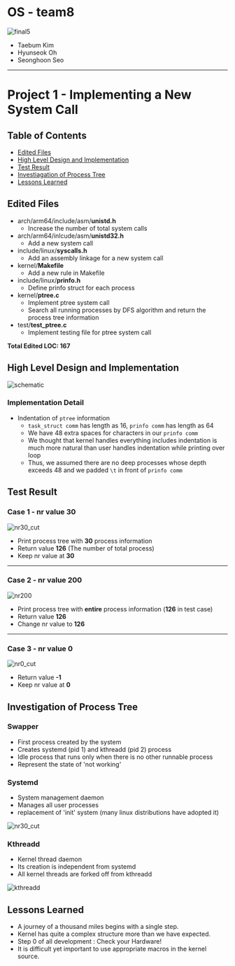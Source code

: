 # OS - team8
![final5](https://user-images.githubusercontent.com/25524539/54601604-c7cfd080-4a82-11e9-81fd-bd870b4ff151.png)
- Taebum Kim
- Hyunseok Oh
- Seonghoon Seo

---

# Project 1 - Implementing a New System Call
## Table of Contents
- [Edited Files](#edited-files)
- [High Level Design and Implementation](#high-level-design-and-implementation)
- [Test Result](#test-result)
- [Investiagation of Process Tree](#investigation-of-process-tree)
- [Lessons Learned](#lessons-learned)

## Edited Files
- arch/arm64/include/asm/**unistd.h**
  - Increase the number of total system calls
- arch/arm64/inlcude/asm/**unistd32.h**
  - Add a new system call
- include/linux/**syscalls.h**
  - Add an assembly linkage for a new system call 
- kernel/**Makefile**
  - Add a new rule in Makefile
- include/linux/**prinfo.h**
  - Define prinfo struct for each process
- kernel/**ptree.c**
  - Implement ptree system call
  - Search all running processes by DFS algorithm and return the process tree information
- test/**test_ptree.c**
  - Implement testing file for ptree system call
  
**Total Edited LOC: 167**

## High Level Design and Implementation
![schematic](https://user-images.githubusercontent.com/25524539/54747238-ae10c380-4c11-11e9-836d-63085b9e61bb.png)

### Implementation Detail
- Indentation of `ptree` information
    - `task_struct comm` has length as 16, `prinfo comm` has length as 64
    - We have 48 extra spaces for characters in our `prinfo comm`
    - We thought that kernel handles everything includes indentation is much more natural than user handles indentation while printing over loop
    - Thus, we assumed there are no deep processes whose depth exceeds 48 and we padded `\t` in front of `prinfo comm`

## Test Result
### Case 1 - nr value 30
![nr30_cut](https://user-images.githubusercontent.com/25524539/54807604-1c608f00-4cc1-11e9-9afc-a9c6bb8877ce.png)

- Print process tree with **30** process information
- Return value **126** (The number of total process)
- Keep nr value at **30**

---

### Case 2 - nr value 200
![nr200](https://user-images.githubusercontent.com/25524539/54807416-862c6900-4cc0-11e9-9d94-29ec3c14814a.png)

- Print process tree with **entire** process information (**126** in test case)
- Return value **126**
- Change nr value to **126**

---

### Case 3 - nr value 0
![nr0_cut](https://user-images.githubusercontent.com/25524539/54807603-1bc7f880-4cc1-11e9-87fa-4b4df71b49dd.png)

- Return value **-1**
- Keep nr value at **0**


## Investigation of Process Tree
### Swapper
- First process created by the system
- Creates systemd (pid 1) and kthreadd (pid 2) process
- Idle process that runs only when there is no other runnable process
- Represent the state of 'not working'

### Systemd
- System management daemon
- Manages all user processes
- replacement of 'init' system (many linux distributions have adopted it)

![nr30_cut](https://user-images.githubusercontent.com/25524539/54807604-1c608f00-4cc1-11e9-9afc-a9c6bb8877ce.png)


### Kthreadd
- Kernel thread daemon
- Its creation is independent from systemd
- All kernel threads are forked off from kthreadd

![kthreadd](https://user-images.githubusercontent.com/25524539/54807418-862c6900-4cc0-11e9-85d4-b1f8699653fa.png)


## Lessons Learned
- A journey of a thousand miles begins with a single step.
- Kernel has quite a complex structure more than we have expected.
- Step 0 of all development : Check your Hardware!
- It is difficult yet important to use appropriate macros in the kernel source.
